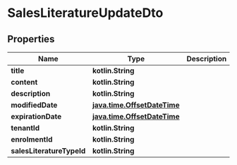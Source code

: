 
# SalesLiteratureUpdateDto

## Properties
| Name | Type | Description | Notes |
| ------------ | ------------- | ------------- | ------------- |
| **title** | **kotlin.String** |  |  [optional] |
| **content** | **kotlin.String** |  |  [optional] |
| **description** | **kotlin.String** |  |  [optional] |
| **modifiedDate** | [**java.time.OffsetDateTime**](java.time.OffsetDateTime.md) |  |  [optional] |
| **expirationDate** | [**java.time.OffsetDateTime**](java.time.OffsetDateTime.md) |  |  [optional] |
| **tenantId** | **kotlin.String** |  |  [optional] |
| **enrolmentId** | **kotlin.String** |  |  [optional] |
| **salesLiteratureTypeId** | **kotlin.String** |  |  [optional] |



